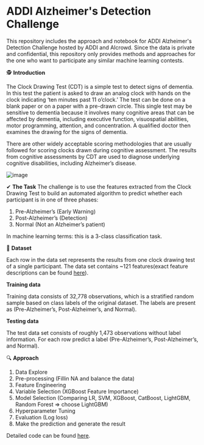 # ADDI Alzheimer's Detection Challenge
This repository includes the approach and notebook for ADDI Alzheimer's Detection Challenge hosted by ADDI and AIcrowd. Since the data is private and confidential, this repository only provides methods and approaches for the one who want to participate any similar machine learning contests.

🕵️ **Introduction**

The Clock Drawing Test (CDT) is a simple test to detect signs of dementia. In this test the patient is asked to draw an analog clock with hands on the clock indicating ‘ten minutes past 11 o’clock.’ The test can be done on a blank paper or on a paper with a pre-drawn circle. This single test may be sensitive to dementia because it involves many cognitive areas that can be affected by dementia, including executive function, visuospatial abilities, motor programming, attention, and concentration. A qualified doctor then examines the drawing for the signs of dementia.

There are other widely acceptable scoring methodologies that are usually followed for scoring clocks drawn during cognitive assessment. The results from cognitive assessments by CDT are used to diagnose underlying cognitive disabilities, including Alzheimer’s disease.

![image](https://user-images.githubusercontent.com/30295013/121708931-09a32200-caa6-11eb-9216-d7af83414072.png)

✔  **The Task**
The challenge is to use the features extracted from the Clock Drawing Test to build an automated algorithm to predict whether each participant is in one of three phases:

1)    Pre-Alzheimer’s (Early Warning)
2)    Post-Alzheimer’s (Detection)
3)    Normal (Not an Alzheimer’s patient)

In machine learning terms: this is a 3-class classification task.

💾 **Dataset**

Each row in the data set represents the results from one clock drawing test of a single participant. The data set contains ~121 features(exact feature descriptions can be found [here](Feature-Documentation.pdf)).

**Training data**

Training data consists of 32,778 observations, which is a stratified random sample based on class labels of the original dataset. The labels are present as (Pre-Alzheimer’s, Post-Alzheimer’s, and Normal).

**Testing data**

The test data set consists of roughly 1,473  observations without label information. For each row predict a label (Pre-Alzheimer’s, Post-Alzheimer’s, and Normal). 

🔍 **Approach**

1.  Data Explore
2.  Pre-processing (Fillin NA and balance the data)
3.  Feature Engineering
4.  Variable Selection (XGBoost Feature Importance)
5.  Model Selection (Comparing LR, SVM, XGBoost, CatBoost, LightGBM, Random Forest => choose LightGBM)
6.  Hyperparameter Tuning
7.  Evaluation (Log loss)
8.  Make the prediction and generate the result

Detailed code can be found [here](ADDI_Alzheimers_Detection.ipynb).

 

